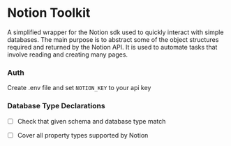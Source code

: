 # Notion Toolkit
A simplified wrapper for the Notion sdk used to quickly interact with simple databases.
The main purpose is to abstract some of the object structures required and returned by the Notion API.
It is used to automate tasks that involve reading and creating many pages.

### Auth
Create .env file and set `NOTION_KEY` to your api key

### Database Type Declarations
  - [ ] Check that given schema and database type match
  - [ ] Cover all property types supported by Notion


